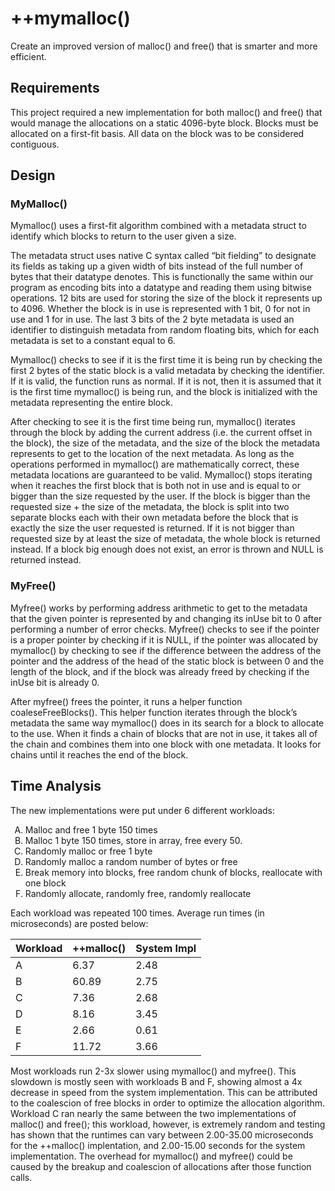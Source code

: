 # ++mymalloc()
Create an improved version of malloc() and free() that is smarter and more efficient.

## Requirements
This project required a new implementation for both malloc() and free() that would manage the allocations on a static 4096-byte block. Blocks must be allocated on a first-fit basis. All data on the block was to be considered contiguous.

## Design

### MyMalloc() 
Mymalloc() uses a first-fit algorithm combined with a metadata struct to identify which blocks to return to the user given a size.



The metadata struct uses native C syntax called “bit fielding” to designate its fields as taking up a given width of bits instead of the full number of bytes that their datatype denotes. This is functionally the same within our program as encoding bits into a datatype and reading them using bitwise operations. 12 bits are used for storing the size of the block it represents up to 4096. Whether the block is in use is represented with 1 bit, 0 for not in use and 1 for in use. The last 3 bits of the 2 byte metadata is used an identifier to distinguish metadata from random floating bits, which for each metadata is set to a constant equal to 6.



Mymalloc() checks to see if it is the first time it is being run by checking the first 2 bytes of the static block is a valid metadata by checking the identifier. If it is valid, the function runs as normal. If it is not, then it is assumed that it is the first time mymalloc() is being run, and the block is initialized with the metadata representing the entire block.



After checking to see it is the first time being run, mymalloc() iterates through the block by adding the current address (i.e. the current offset in the block), the size of the metadata, and the size of the block the metadata represents to get to the location of the next metadata. As long as the operations performed in mymalloc() are mathematically correct, these metadata locations are guaranteed to be valid. Mymalloc() stops iterating when it reaches the first block that is both not in use and is equal to or bigger than the size requested by the user. If the block is bigger than the requested size + the size of the metadata, the block is split into two separate blocks each with their own metadata before the block that is exactly the size the user requested is returned. If it is not bigger than requested size by at least the size of metadata, the whole block is returned instead. If a block big enough does not exist, an error is thrown and NULL is returned instead.



### MyFree()
Myfree() works by performing address arithmetic to get to the metadata that the given pointer is represented by and changing its inUse bit to 0 after performing a number of error checks. Myfree() checks to see if the pointer is a proper pointer by checking if it is NULL, if the pointer was allocated by mymalloc() by checking to see if the difference between the address of the pointer and the address of the head of the static block is between 0 and the length of the block, and if the block was already freed by checking if the inUse bit is already 0.



After myfree() frees the pointer, it runs a helper function coaleseFreeBlocks(). This helper function iterates through the block’s metadata the same way mymalloc() does in its search for a block to allocate to the use. When it finds a chain of blocks that are not in use, it takes all of the chain and combines them into one block with one metadata. It looks for chains until it reaches the end of the block.



## Time Analysis
The new implementations were put under 6 different workloads:
<ol type="A">
  <li>Malloc and free 1 byte 150 times</li>
  <li>Malloc 1 byte 150 times, store in array, free every 50.</li>
  <li>Randomly malloc or free 1 byte</li>
  <li>Randomly malloc a random number of bytes or free</li>
  <li>Break memory into blocks, free random chunk of blocks, reallocate with one block</li>
  <li>Randomly allocate, randomly free, randomly reallocate</li>
</ol>



Each workload was repeated 100 times. Average run times (in microseconds) are posted below:

| Workload | ++malloc()  | System Impl |
|----------|-------------|-------------|
| A        | 6.37        | 2.48        |
| B        | 60.89       | 2.75        |
| C        | 7.36        | 2.68        |
| D        | 8.16        | 3.45        |
| E        | 2.66        | 0.61        |
| F        | 11.72       | 3.66        |

Most workloads run 2-3x slower using mymalloc() and myfree(). This slowdown is mostly seen with workloads B and F, showing almost a 4x decrease in speed from the system implementation. This can be attributed to the coalescion of free blocks in order to optimize the allocation algorithm. Workload C ran nearly the same between the two implementations of malloc() and free(); this workload, however, is extremely random and testing has shown that the runtimes can vary between 2.00-35.00 microseconds for the ++malloc() implentation, and 2.00-15.00 seconds for the system implementation. The overhead for mymalloc() and myfree() could be caused by the breakup and coalescion of allocations after those function calls.
